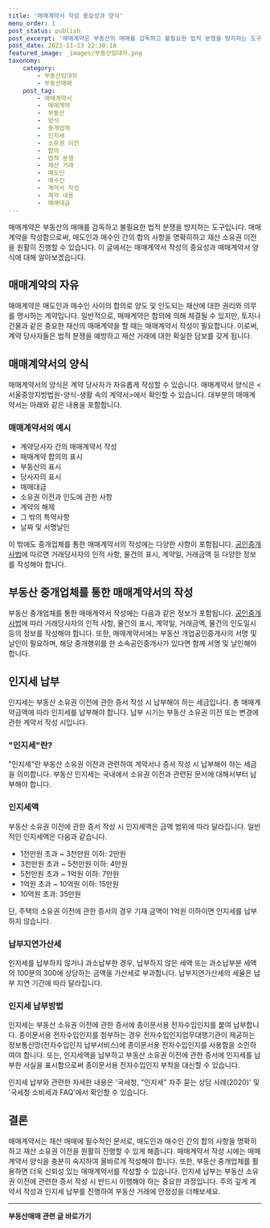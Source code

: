 ```yaml
---
title: '매매계약서 작성 중요성과 양식'
menu_order: 1
post_status: publish
post_excerpt: '매매계약은 부동산의 매매를 감독하고 불필요한 법적 분쟁을 방지하는 도구입니다. 매매계약을 작성함으로써, 매도인과 매수인 간의 합의 사항을 명확히하고 재산 소유권 이전을 원활히 진행할 수 있습니다. 이 글에서는 매매계약서 작성의 중요성과 매매계약서 양식에 대해 알아보겠습니다.'
post_date: 2023-11-13 22:30:18
featured_image: _images/부동산임대차.png
taxonomy:
    category:
        - 부동산임대차
        - 부동산매매
    post_tag:
        - 매매계약서
        -  매매계약
        -  부동산
        -  양식
        -  중개업체
        -  인지세
        -  소유권 이전
        -  합의
        -  법적 분쟁
        -  재산 거래
        -  매도인
        -  매수인
        -  계약서 작성
        -  계약 내용
        -  매매대금
---
```



매매계약은 부동산의 매매를 감독하고 불필요한 법적 분쟁을 방지하는 도구입니다. 매매계약을 작성함으로써, 매도인과 매수인 간의 합의 사항을 명확히하고 재산 소유권 이전을 원활히 진행할 수 있습니다. 이 글에서는 매매계약서 작성의 중요성과 매매계약서 양식에 대해 알아보겠습니다.

## 매매계약의 자유

매매계약은 매도인과 매수인 사이의 합의로 양도 및 인도되는 재산에 대한 권리와 의무를 명시하는 계약입니다. 일반적으로, 매매계약은 합의에 의해 체결될 수 있지만, 토지나 건물과 같은 중요한 재산의 매매계약을 할 때는 매매계약서 작성이 필요합니다. 이로써, 계약 당사자들은 법적 분쟁을 예방하고 재산 거래에 대한 확실한 담보를 갖게 됩니다.

## 매매계약서의 양식

매매계약서의 양식은 계약 당사자가 자유롭게 작성할 수 있습니다. 매매계약서 양식은 <서울중앙지방법원-양식-생활 속의 계약서>에서 확인할 수 있습니다. 대부분의 매매계약서는 아래와 같은 내용을 포함합니다.

### 매매계약서의 예시

- 계약당사자 간의 매매계약서 작성
- 매매계약 합의의 표시
- 부동산의 표시
- 당사자의 표시
- 매매대금
- 소유권 이전과 인도에 관한 사항
- 계약의 해제
- 그 밖의 특약사항
- 날짜 및 서명날인

이 밖에도 중개업체를 통한 매매계약서의 작성에는 다양한 사항이 포함됩니다. [공인중개사법](https://www.law.go.kr/%EB%B2%95%EB%A0%B9/공인중개사법)에 따르면 거래당사자의 인적 사항, 물건의 표시, 계약일, 거래금액 등 다양한 정보를 작성해야 합니다. 

## 부동산 중개업체를 통한 매매계약서의 작성

부동산 중개업체를 통한 매매계약서 작성에는 다음과 같은 정보가 포함됩니다. [공인중개사법](https://www.law.go.kr/%EB%B2%95%EB%A0%B9/공인중개사법)에 따라 거래당사자의 인적 사항, 물건의 표시, 계약일, 거래금액, 물건의 인도일시 등의 정보를 작성해야 합니다. 또한, 매매계약서에는 부동산 개업공인중개사의 서명 및 날인이 필요하며, 해당 중개행위를 한 소속공인중개사가 있다면 함께 서명 및 날인해야 합니다.

## 인지세 납부

인지세는 부동산 소유권 이전에 관한 증서 작성 시 납부해야 하는 세금입니다. 총 매매계약금액에 따라 인지세를 납부해야 합니다. 납부 시기는 부동산 소유권 이전 또는 변경에 관한 계약서 작성 시입니다.

### "인지세"란?

"인지세"란 부동산 소유권 이전과 관련하여 계약서나 증서 작성 시 납부해야 하는 세금을 의미합니다. 부동산 인지세는 국내에서 소유권 이전과 관련된 문서에 대해서부터 납부해야 합니다.

### 인지세액

부동산 소유권 이전에 관한 증서 작성 시 인지세액은 금액 범위에 따라 달라집니다. 일반적인 인지세액은 다음과 같습니다.

- 1천만원 초과 ~ 3천만원 이하: 2만원
- 3천만원 초과 ~ 5천만원 이하: 4만원
- 5천만원 초과 ~ 1억원 이하: 7만원
- 1억원 초과 ~ 10억원 이하: 15만원
- 10억원 초과: 35만원

단, 주택의 소유권 이전에 관한 증서의 경우 기재 금액이 1억원 이하이면 인지세를 납부하지 않습니다.

### 납부지연가산세

인지세를 납부하지 않거나 과소납부한 경우, 납부하지 않은 세액 또는 과소납부분 세액의 100분의 300에 상당하는 금액을 가산세로 부과합니다. 납부지연가산세의 세율은 납부 지연 기간에 따라 달라집니다.

### 인지세 납부방법

인지세는 부동산 소유권 이전에 관한 증서에 종이문서용 전자수입인지를 붙여 납부합니다. 종이문서용 전자수입인지를 첨부하는 경우 전자수입인지업무대행기관이 제공하는 정보통신망(전자수입인지 납부서비스)에 종이문서용 전자수입인지를 사용함을 소인하여야 합니다. 또는, 인지세액을 납부하고 부동산 소유권 이전에 관한 증서에 인지세를 납부한 사실을 표시함으로써 종이문서용 전자수입인지 부착을 대신할 수 있습니다.

인지세 납부와 관련한 자세한 내용은 '국세청, "인지세" 자주 묻는 상담 사례(2020)' 및 '국세청 소비세과 FAQ'에서 확인할 수 있습니다.

## 결론

매매계약서는 재산 매매에 필수적인 문서로, 매도인과 매수인 간의 합의 사항을 명확히하고 재산 소유권 이전을 원활히 진행할 수 있게 해줍니다. 매매계약서 작성 시에는 매매계약서 양식을 충분히 숙지하여 올바르게 작성해야 합니다. 또한, 부동산 중개업체를 활용하면 더욱 신뢰성 있는 매매계약서를 작성할 수 있습니다. 인지세 납부는 부동산 소유권 이전에 관련한 증서 작성 시 반드시 이행해야 하는 중요한 과정입니다. 주의 깊게 계약서 작성과 인지세 납부를 진행하여 부동산 거래에 안정성을 더해보세요.
<!-- wp:separator -->
<hr class="wp-block-separator has-alpha-channel-opacity"/>
<!-- /wp:separator -->

<!-- wp:group {"backgroundColor":"base","layout":{"type":"constrained"}} -->
<div class="wp-block-group has-base-background-color has-background"><!-- wp:paragraph {"align":"center","fontSize":"medium"} -->
<p class="has-text-align-center has-large-font-size"><strong>부동산매매 관련 글 바로가기</strong></p>
<!-- /wp:paragraph -->


<!-- wp:latest-posts
{"categories":[{"id":22715,"count":19,"description":"","link":"https://uknowlaw.com/category/%eb%b6%80%eb%8f%99%ec%82%b0%eb%a7%a4%eb%a7%a4/","name":"부동산매매","slug":"부동산매매","taxonomy":"category","parent":0,"meta":[],"_links":{"self":[{"href":"https://uknowlaw.com/wp-json/wp/v2/categories/22715"}],"collection":[{"href":"https://uknowlaw.com/wp-json/wp/v2/categories"}],"about":[{"href":"https://uknowlaw.com/wp-json/wp/v2/taxonomies/category"}],"wp:post_type":[{"href":"https://uknowlaw.com/wp-json/wp/v2/posts?categories=22715"}],"curies":[{"name":"wp","href":"https://api.w.org/{rel}","templated":true}]}}],"postsToShow":100,"excerptLength":28,"postLayout":"grid","columns":2,"featuredImageAlign":"left","featuredImageSizeSlug":"large","fontSize":"small"} /--></div>
<!-- /wp:group -->